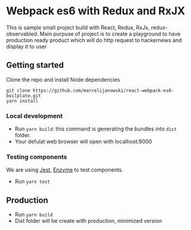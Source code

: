 # Webpack es6 with Redux and RxJX 
This is sample small project build with React, Redux, RxJx, redux-observabled.
Main purpuse of project is to create a playground to have production ready product which will do http request to
hackernews and display it to user

## Getting started

Clone the repo and install Node dependencies
```
git clone https://github.com/marcelijanowski/react-webpack-es6-boilplate.git
yarn install
```

### Local development

* Run `yarn build`:  this command is generating the bundles into `dist` folder.
* Your defulat web browser will open with localhost:9000

### Testing components

We are using [Jest](https://facebook.github.io/jest/), [Enzyme](http://airbnb.io/enzyme/) to test components.

* Run `yarn test`


## Production

* Run `yarn build`
* Dist folder will be create with production, minimized version